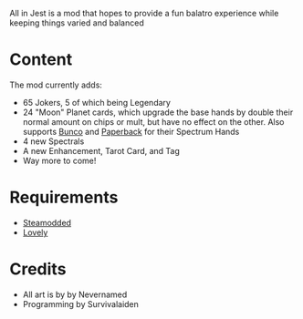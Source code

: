 All in Jest is a mod that hopes to provide a fun balatro experience while keeping things varied and balanced

# Content

The mod currently adds:
- 65 Jokers, 5 of which being Legendary
- 24 "Moon" Planet cards, which upgrade the base hands by double their normal amount on chips or mult, but have no effect on the other. Also supports [Bunco](https://github.com/jumbocarrot0/Bunco) and [Paperback](https://github.com/Balatro-Paperback/paperback) for their Spectrum Hands
- 4 new Spectrals
- A new Enhancement, Tarot Card, and Tag
- Way more to come!

# Requirements
- [Steamodded](https://github.com/Steamopollys/Steamodded)
- [Lovely](https://github.com/ethangreen-dev/lovely-injector)

# Credits
- All art is by by Nevernamed
- Programming by Survivalaiden
